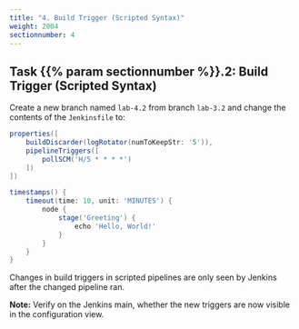 ```yaml
---
title: "4. Build Trigger (Scripted Syntax)"
weight: 2004
sectionnumber: 4
---
```


## Task {{% param sectionnumber %}}.2: Build Trigger (Scripted Syntax)

Create a new branch named ``lab-4.2`` from branch ``lab-3.2`` and change the contents of the ``Jenkinsfile`` to:

```groovy
properties([
    buildDiscarder(logRotator(numToKeepStr: '5')),
    pipelineTriggers([
        pollSCM('H/5 * * * *')
    ])
])

timestamps() {
    timeout(time: 10, unit: 'MINUTES') {
        node {
            stage('Greeting') {
                echo 'Hello, World!'
            }
        }
    }
}
```

Changes in build triggers in scripted pipelines are only seen by Jenkins
after the changed pipeline ran.

**Note:** Verify on the Jenkins main, whether the new triggers are now visible in the configuration view.
